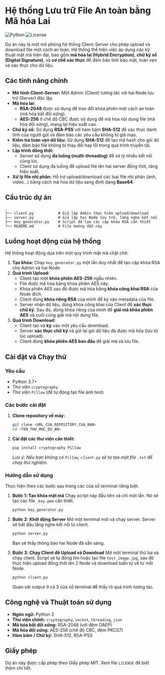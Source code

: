# Hệ thống Lưu trữ File An toàn bằng Mã hóa Lai

![Python](https://img.shields.io/badge/python-3.9+-blue.svg)
![License](https://img.shields.io/badge/license-MIT-green.svg)

Dự án này là một mô phỏng hệ thống Client-Server cho phép upload và download file một cách an toàn. Hệ thống thể hiện việc áp dụng các kỹ thuật mật mã hiện đại, bao gồm **mã hóa lai (Hybrid Encryption)**, **chữ ký số (Digital Signature)**, và **cơ chế xác thực** để đảm bảo tính bảo mật, toàn vẹn và xác thực cho dữ liệu.

## Các tính năng chính

-   **Mô hình Client-Server:** Một Admin (Client) tương tác với hai Node lưu trữ (Server) độc lập.
-   **Mã hóa lai:**
    -   **RSA-2048** được sử dụng để trao đổi khóa phiên một cách an toàn (mã hóa bất đối xứng).
    -   **AES-256** ở chế độ CBC được sử dụng để mã hóa nội dung file (mã hóa đối xứng), mang lại hiệu suất cao.
-   **Chữ ký số:** Sử dụng **RSA-PSS** với hàm băm **SHA-512** để xác thực danh tính của người gửi và đảm bảo các yêu cầu không bị giả mạo.
-   **Kiểm tra toàn vẹn dữ liệu:** Sử dụng **SHA-512** để tạo mã hash cho gói dữ liệu, đảm bảo file không bị thay đổi hay lỗi trong quá trình truyền tải.
-   **Lập trình đồng thời:**
    -   Server sử dụng **đa luồng (multi-threading)** để xử lý nhiều kết nối cùng lúc.
    -   Client sử dụng đa luồng để upload file lên hai server đồng thời, tăng hiệu suất.
-   **Xử lý file nhị phân:** Hỗ trợ upload/download các loại file nhị phân (ảnh, video...) bằng cách mã hóa dữ liệu sang định dạng **Base64**.

## Cấu trúc dự án

```
.
├── client.py           # Giả lập Admin thực hiện upload/download
├── server.py           # Giả lập hai Node lưu trữ, lắng nghe kết nối
├── key_generator.py    # Script để tạo các cặp khóa RSA cần thiết
└── README.md           # File hướng dẫn này
```

## Luồng hoạt động của hệ thống

Hệ thống hoạt động dựa trên một quy trình mật mã chặt chẽ:

1.  **Tạo khóa:** Chạy `key_generator.py` một lần duy nhất để tạo cặp khóa RSA cho Admin và hai Node.
2.  **Quá trình Upload:**
    -   Client tạo một **khóa phiên AES-256** ngẫu nhiên.
    -   File được mã hóa bằng khóa phiên AES này.
    -   Khóa phiên AES sau đó được mã hóa bằng **khóa công khai RSA** của Node đích.
    -   Client dùng **khóa riêng RSA** của mình để ký vào metadata của file.
    -   Server nhận dữ liệu, dùng khóa công khai của Client để **xác thực chữ ký**. Sau đó, dùng khóa riêng của mình để **giải mã khóa phiên AES** và cuối cùng giải mã nội dung file.
3.  **Quá trình Download:**
    -   Client tạo và **ký** vào một yêu cầu download.
    -   Server **xác thực chữ ký** và gửi lại gói dữ liệu đã được mã hóa (lưu từ lúc upload).
    -   Client dùng **khóa phiên AES ban đầu** để giải mã và lưu file.

## Cài đặt và Chạy thử

### Yêu cầu
- Python 3.7+
- Thư viện `cryptography`
- Thư viện `Pillow` (để tự động tạo file ảnh test)

### Các bước cài đặt

1.  **Clone repository về máy:**
    ```bash
    git clone <URL_CUA_REPOSITORY_CUA_BAN>
    cd <TEN_THU_MUC_DU_AN>
    ```

2.  **Cài đặt các thư viện cần thiết:**
    ```bash
    pip install cryptography Pillow
    ```
    *Lưu ý: Nếu bạn không có `Pillow`, `client.py` sẽ tự tạo một file `.txt` để chạy thử nghiệm.*

### Hướng dẫn sử dụng

Thực hiện theo các bước sau trong các cửa sổ terminal riêng biệt.

1.  **Bước 1: Tạo khóa mật mã**
    Chạy script này đầu tiên và chỉ một lần. Nó sẽ tạo các file `_key.pem` cần thiết.
    ```bash
    python key_generator.py
    ```

2.  **Bước 2: Khởi động Server**
    Mở một terminal mới và chạy server. Server sẽ bắt đầu lắng nghe kết nối từ client.
    ```bash
    python server.py
    ```
    Bạn sẽ thấy thông báo hai Node đã sẵn sàng.

3.  **Bước 3: Chạy Client để Upload và Download**
    Mở một terminal thứ ba và chạy client. Script sẽ tự động tìm hoặc tạo file `test_image.jpg`, sau đó thực hiện upload đồng thời lên 2 Node và download tuần tự về từ mỗi Node.
    ```bash
    python client.py
    ```
    Quan sát output ở cả 3 cửa sổ terminal để thấy rõ quá trình tương tác.

## Công nghệ và Thuật toán sử dụng

-   **Ngôn ngữ:** Python 3
-   **Thư viện chính:** `cryptography`, `socket`, `threading`, `json`
-   **Mã hóa bất đối xứng:** RSA-2048 (với đệm OAEP)
-   **Mã hóa đối xứng:** AES-256 (chế độ CBC, đệm PKCS7)
-   **Hàm băm / Chữ ký:** SHA-512, RSA-PSS

## Giấy phép

Dự án này được cấp phép theo Giấy phép MIT. Xem file `LICENSE` để biết thêm chi tiết.
